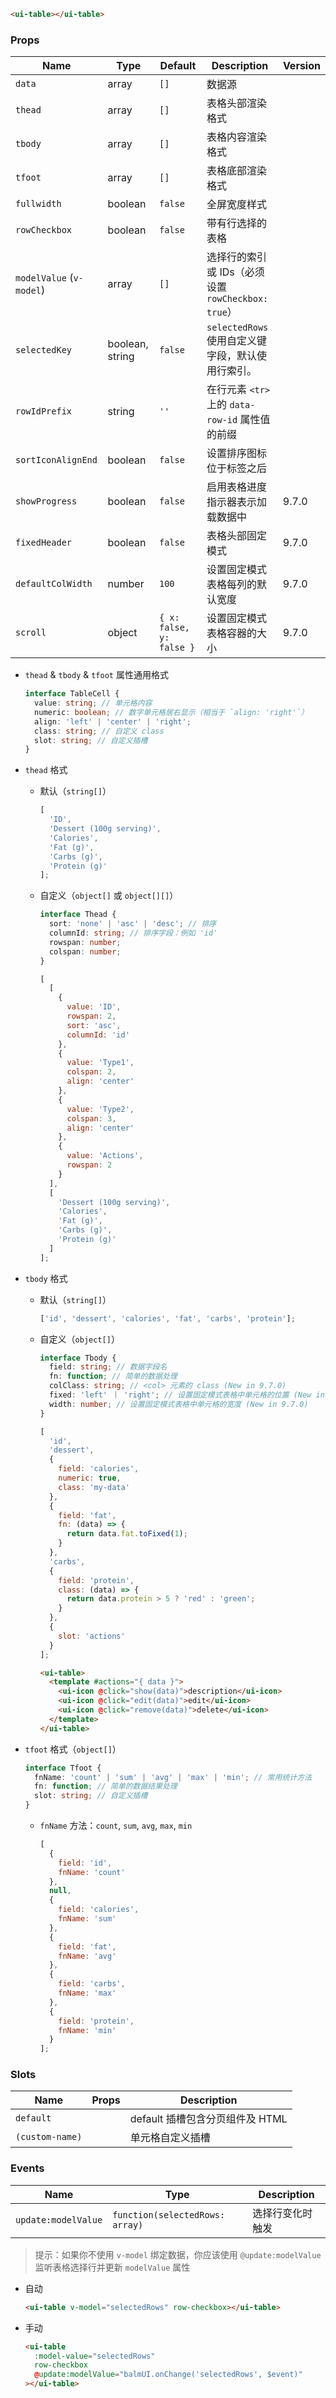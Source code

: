 ```html
<ui-table></ui-table>
```

### Props

| Name                     | Type            | Default                  | Description                                        | Version |
| ------------------------ | --------------- | ------------------------ | -------------------------------------------------- | ------- |
| `data`                   | array           | `[]`                     | 数据源                                             |         |
| `thead`                  | array           | `[]`                     | 表格头部渲染格式                                   |         |
| `tbody`                  | array           | `[]`                     | 表格内容渲染格式                                   |         |
| `tfoot`                  | array           | `[]`                     | 表格底部渲染格式                                   |         |
| `fullwidth`              | boolean         | `false`                  | 全屏宽度样式                                       |         |
| `rowCheckbox`            | boolean         | `false`                  | 带有行选择的表格                                   |         |
| `modelValue` (`v-model`) | array           | `[]`                     | 选择行的索引或 IDs（必须设置 `rowCheckbox: true`） |         |
| `selectedKey`            | boolean, string | `false`                  | `selectedRows` 使用自定义键字段，默认使用行索引。  |         |
| `rowIdPrefix`            | string          | `''`                     | 在行元素 `<tr>` 上的 `data-row-id` 属性值的前缀    |         |
| `sortIconAlignEnd`       | boolean         | `false`                  | 设置排序图标位于标签之后                           |         |
| `showProgress`           | boolean         | `false`                  | 启用表格进度指示器表示加载数据中                   | 9.7.0   |
| `fixedHeader`            | boolean         | `false`                  | 表格头部固定模式                                   | 9.7.0   |
| `defaultColWidth`        | number          | `100`                    | 设置固定模式表格每列的默认宽度                     | 9.7.0   |
| `scroll`                 | object          | `{ x: false, y: false }` | 设置固定模式表格容器的大小                         | 9.7.0   |

- `thead` & `tbody` & `tfoot` 属性通用格式

  ```ts
  interface TableCell {
    value: string; // 单元格内容
    numeric: boolean; // 数字单元格居右显示（相当于 `align: 'right'`）
    align: 'left' | 'center' | 'right';
    class: string; // 自定义 class
    slot: string; // 自定义插槽
  }
  ```

- `thead` 格式

  - 默认（`string[]`）

    ```js
    [
      'ID',
      'Dessert (100g serving)',
      'Calories',
      'Fat (g)',
      'Carbs (g)',
      'Protein (g)'
    ];
    ```

  - 自定义（`object[]` 或 `object[][]`）

    ```ts
    interface Thead {
      sort: 'none' | 'asc' | 'desc'; // 排序
      columnId: string; // 排序字段：例如 'id'
      rowspan: number;
      colspan: number;
    }
    ```

    ```js
    [
      [
        {
          value: 'ID',
          rowspan: 2,
          sort: 'asc',
          columnId: 'id'
        },
        {
          value: 'Type1',
          colspan: 2,
          align: 'center'
        },
        {
          value: 'Type2',
          colspan: 3,
          align: 'center'
        },
        {
          value: 'Actions',
          rowspan: 2
        }
      ],
      [
        'Dessert (100g serving)',
        'Calories',
        'Fat (g)',
        'Carbs (g)',
        'Protein (g)'
      ]
    ];
    ```

- `tbody` 格式

  - 默认（`string[]`）

    ```js
    ['id', 'dessert', 'calories', 'fat', 'carbs', 'protein'];
    ```

  - 自定义（`object[]`）

    ```ts
    interface Tbody {
      field: string; // 数据字段名
      fn: function; // 简单的数据处理
      colClass: string; // <col> 元素的 class (New in 9.7.0)
      fixed: 'left' ｜ 'right'; // 设置固定模式表格中单元格的位置 (New in 9.7.0)
      width: number; // 设置固定模式表格中单元格的宽度 (New in 9.7.0)
    }
    ```

    ```js
    [
      'id',
      'dessert',
      {
        field: 'calories',
        numeric: true,
        class: 'my-data'
      },
      {
        field: 'fat',
        fn: (data) => {
          return data.fat.toFixed(1);
        }
      },
      'carbs',
      {
        field: 'protein',
        class: (data) => {
          return data.protein > 5 ? 'red' : 'green';
        }
      },
      {
        slot: 'actions'
      }
    ];
    ```

    ```html
    <ui-table>
      <template #actions="{ data }">
        <ui-icon @click="show(data)">description</ui-icon>
        <ui-icon @click="edit(data)">edit</ui-icon>
        <ui-icon @click="remove(data)">delete</ui-icon>
      </template>
    </ui-table>
    ```

- `tfoot` 格式（`object[]`）

  ```ts
  interface Tfoot {
    fnName: 'count' | 'sum' | 'avg' | 'max' | 'min'; // 常用统计方法
    fn: function; // 简单的数据结果处理
    slot: string; // 自定义插槽
  }
  ```

  - `fnName` 方法：`count`, `sum`, `avg`, `max`, `min`

    ```js
    [
      {
        field: 'id',
        fnName: 'count'
      },
      null,
      {
        field: 'calories',
        fnName: 'sum'
      },
      {
        field: 'fat',
        fnName: 'avg'
      },
      {
        field: 'carbs',
        fnName: 'max'
      },
      {
        field: 'protein',
        fnName: 'min'
      }
    ];
    ```

### Slots

| Name            | Props | Description                     |
| --------------- | ----- | ------------------------------- |
| `default`       |       | default 插槽包含分页组件及 HTML |
| `(custom-name)` |       | 单元格自定义插槽                |

### Events

| Name                | Type                            | Description      |
| ------------------- | ------------------------------- | ---------------- |
| `update:modelValue` | `function(selectedRows: array)` | 选择行变化时触发 |

> 提示：如果你不使用 `v-model` 绑定数据，你应该使用 `@update:modelValue` 监听表格选择行并更新 `modelValue` 属性

- 自动

  ```html
  <ui-table v-model="selectedRows" row-checkbox></ui-table>
  ```

- 手动

  ```html
  <ui-table
    :model-value="selectedRows"
    row-checkbox
    @update:modelValue="balmUI.onChange('selectedRows', $event)"
  ></ui-table>
  ```
